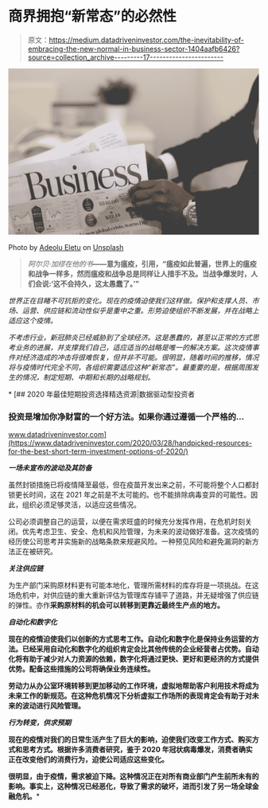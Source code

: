 # 商界拥抱“新常态”的必然性

> 原文：<https://medium.datadriveninvestor.com/the-inevitability-of-embracing-the-new-normal-in-business-sector-1404aafb6426?source=collection_archive---------17----------------------->

![](img/a5dccbf6837693d66667298bccb11405.png)

Photo by [Adeolu Eletu](https://unsplash.com/@adeolueletu?utm_source=medium&utm_medium=referral) on [Unsplash](https://unsplash.com?utm_source=medium&utm_medium=referral)

> *阿尔贝·加缪在他的书*[](https://www.amazon.in/Peste-Albert-Camus/dp/849633306X)**——意为瘟疫，引用，“瘟疫如此普遍，世界上的瘟疫和战争一样多，然而瘟疫和战争总是同样让人措手不及。当战争爆发时，人们会说:‘这不会持久，这太愚蠢了。’”**

*世界正在目睹不可抗拒的变化。现在的疫情迫使我们这样做。保护和支撑人员、市场、运营、供应链和流动性似乎是重中之重。形势迫使组织不断发展，并在战略上适应这个疫情。*

*不考虑行业，新冠肺炎已经威胁到了全球经济。这是愚蠢的，甚至以正常的方式思考业务的进展，并支撑我们自己，适应适当的战略是唯一的解决方案。这次疫情事件对经济造成的冲击将很难恢复，但并非不可能。很明显，随着时间的推移，情况将与疫情时代完全不同，各组织需要适应这种“新常态”。最重要的是，根据周围发生的情况，制定短期、中期和长期的战略规划。*

*[](https://www.datadriveninvestor.com/2020/03/28/handpicked-resources-for-the-best-short-term-investment-options-of-2020/) [## 2020 年最佳短期投资选择精选资源|数据驱动型投资者

### 投资是增加你净财富的一个好方法。如果你通过遵循一个严格的…

www.datadriveninvestor.com](https://www.datadriveninvestor.com/2020/03/28/handpicked-resources-for-the-best-short-term-investment-options-of-2020/) 

***一场未宣布的波动及其防备***

虽然封锁措施已将疫情降至最低，但在疫苗开发出来之前，不可能将整个人口都封锁更长时间，这在 2021 年之前是不太可能的。也不能排除病毒变异的可能性。因此，组织必须足够灵活，以适应这些情况。

公司必须调整自己的运营，以便在需求旺盛的时候充分发挥作用，在危机时刻关闭。优先考虑卫生、安全、危机和风险管理，为未来的波动做好准备。这次疫情的经历使公司思考并实施新的战略条款来规避风险。一种预见风险和避免漏洞的新方法正在被研究。

***关注供应链***

为生产部门采购原材料更有可能本地化，管理所需材料的库存将是一项挑战。在这场危机中，对供应链的重大重新评估为管理库存铺平了道路，并无疑增强了供应链的弹性。亦作****采购原材料的机会可以转移到更靠近最终生产点的地方。****

*******自动化和数字化*******

****现在的疫情迫使我们以创新的方式思考工作。自动化和数字化是保持业务运营的方法。已经采用自动化和数字化的组织肯定会比其他传统的企业经营者占优势。自动化将有助于减少对人力资源的依赖，数字化将通过更快、更好和更经济的方式提供优势。配备这些措施的公司将确保业务连续性。****

****劳动力从办公室环境转移到更加移动的工作环境，虚拟地帮助客户利用技术将成为未来工作的新规范。在这种危机情况下分析虚拟工作场所的表现肯定会有助于对未来的波动进行风险管理。****

*******行为转变，供求预期*******

****现在的疫情对我们的日常生活产生了巨大的影响，迫使我们改变工作方式、购买方式和思考方式。根据许多消费者研究，鉴于 2020 年冠状病毒爆发，消费者确实正在改变他们的消费行为，迫使公司适应这些变化。****

****很明显，由于疫情，需求被迫下降。这种情况正在对所有商业部门产生前所未有的影响。事实上，这种情况已经恶化，导致了需求的破坏，进而引发了另一场全球金融危机。*****